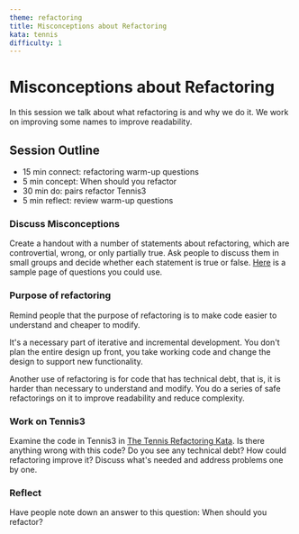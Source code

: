 ```yaml
---
theme: refactoring
title: Misconceptions about Refactoring
kata: tennis
difficulty: 1
---
```



# Misconceptions about Refactoring

In this session we talk about what refactoring is and why we do it. We work on improving some names to improve readability.

## Session Outline

* 15 min connect: refactoring warm-up questions   
* 5 min concept: When should you refactor
* 30 min do: pairs refactor Tennis3
* 5 min reflect: review warm-up questions


### Discuss Misconceptions
Create a handout with a number of statements about refactoring, which are controvertial, wrong, or only partially true. Ask people to discuss them in small groups and decide whether each statement is true or false. [Here](https://emilybache.github.io/exercises/warm_up_questions/refactoring_warm_up_questions.html) is a sample page of questions you could use.

### Purpose of refactoring
Remind people that the purpose of refactoring is to make code easier to understand and cheaper to modify. 

It's a necessary part of iterative and incremental development. You don't plan the entire design up front, you take working code and change the design to support new functionality. 

Another use of refactoring is for code that has technical debt, that is, it is harder than necessary to understand and modify. You do a series of safe refactorings on it to improve readability and reduce complexity.

### Work on Tennis3
Examine the code in Tennis3 in [The Tennis Refactoring Kata](https://github.com/emilybache/Tennis-Refactoring-Kata). Is there anything wrong with this code? Do you see any technical debt? How could refactoring improve it? Discuss what's needed and address problems one by one.

### Reflect
Have people note down an answer to this question: When should you refactor?
